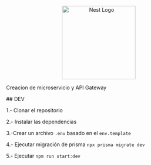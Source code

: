 <p align="center">
  <a href="http://nestjs.com/" target="blank"><img src="https://nestjs.com/img/logo-small.svg" width="200" alt="Nest Logo" /></a>
</p>

<p>Creacion de microservicio y API Gateway</p>
## DEV

1.- Clonar el repositorio


2.- Instalar las dependencias


3.-Crear un archivo `.env` basado en el `env.template`


4.- Ejecutar migración de prisma `npx prisma migrate dev`

5.- Ejecutar `npm run start:dev`
